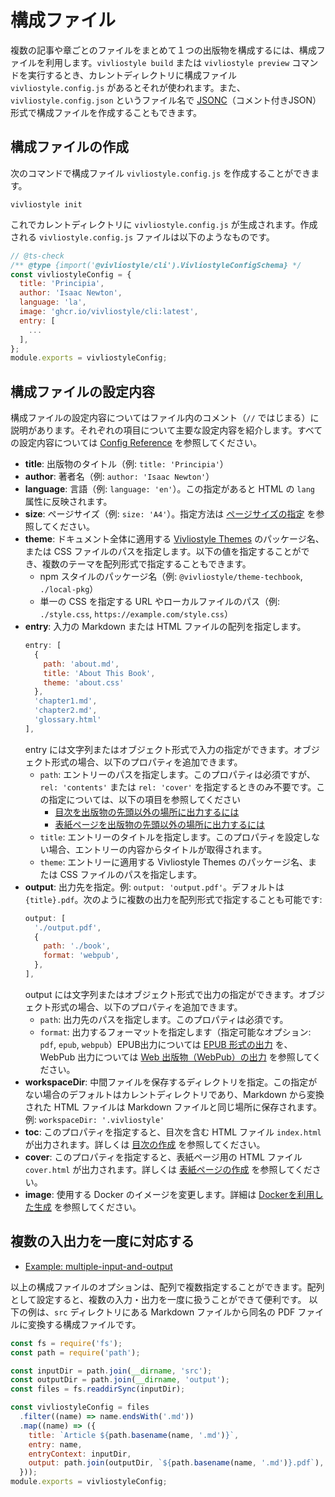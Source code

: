 # 構成ファイル

複数の記事や章ごとのファイルをまとめて１つの出版物を構成するには、構成ファイルを利用します。`vivliostyle build` または `vivliostyle preview` コマンドを実行するとき、カレントディレクトリに構成ファイル `vivliostyle.config.js` があるとそれが使われます。また、`vivliostyle.config.json` というファイル名で [JSONC](https://code.visualstudio.com/docs/languages/json#_json-with-comments)（コメント付きJSON）形式で構成ファイルを作成することもできます。

## 構成ファイルの作成

次のコマンドで構成ファイル `vivliostyle.config.js` を作成することができます。

```
vivliostyle init
```

これでカレントディレクトリに `vivliostyle.config.js` が生成されます。作成される `vivliostyle.config.js` ファイルは以下のようなものです。

```js
// @ts-check
/** @type {import('@vivliostyle/cli').VivliostyleConfigSchema} */
const vivliostyleConfig = {
  title: 'Principia',
  author: 'Isaac Newton',
  language: 'la',
  image: 'ghcr.io/vivliostyle/cli:latest',
  entry: [
    ...
  ],
};
module.exports = vivliostyleConfig;
```

## 構成ファイルの設定内容

構成ファイルの設定内容についてはファイル内のコメント（`//` ではじまる）に説明があります。それぞれの項目について主要な設定内容を紹介します。すべての設定内容については [Config Reference](../config.md) を参照してください。

- **title**: 出版物のタイトル（例: `title: 'Principia'`）
- **author**: 著者名（例: `author: 'Isaac Newton'`）
- **language**: 言語（例: `language: 'en'`）。この指定があると HTML の `lang` 属性に反映されます。
- **size**: ページサイズ（例: `size: 'A4'`）。指定方法は [ページサイズの指定](./themes-and-css.md#ページサイズの指定) を参照してください。
- **theme**: ドキュメント全体に適用する [Vivliostyle Themes](./themes-and-css.md#vivliostyle-themes-について) のパッケージ名、または CSS ファイルのパスを指定します。以下の値を指定することができ、複数のテーマを配列形式で指定することもできます。
  - npm スタイルのパッケージ名（例: `@vivliostyle/theme-techbook`, `./local-pkg`）
  - 単一の CSS を指定する URL やローカルファイルのパス（例: `./style.css`, `https://example.com/style.css`）
- **entry**: 入力の Markdown または HTML ファイルの配列を指定します。
  ```js
  entry: [
    {
      path: 'about.md',
      title: 'About This Book',
      theme: 'about.css'
    },
    'chapter1.md',
    'chapter2.md',
    'glossary.html'
  ],
  ```
  entry には文字列またはオブジェクト形式で入力の指定ができます。オブジェクト形式の場合、以下のプロパティを追加できます。
  - `path`: エントリーのパスを指定します。このプロパティは必須ですが、`rel: 'contents'` または `rel: 'cover'` を指定するときのみ不要です。この指定については、以下の項目を参照してください
      - [目次を出版物の先頭以外の場所に出力するには](./toc-page.md#目次を出版物の先頭以外の場所に出力するには)
      - [表紙ページを出版物の先頭以外の場所に出力するには](./cover-page.md#表紙ページを出版物の先頭以外の場所に出力するには)
  - `title`: エントリーのタイトルを指定します。このプロパティを設定しない場合、エントリーの内容からタイトルが取得されます。
  - `theme`: エントリーに適用する Vivliostyle Themes のパッケージ名、または CSS ファイルのパスを指定します。
- **output**: 出力先を指定。例: `output: 'output.pdf'`。デフォルトは `{title}.pdf`。次のように複数の出力を配列形式で指定することも可能です:
  ```js
  output: [
    './output.pdf',
    {
      path: './book',
      format: 'webpub',
    },
  ],
  ```
  output には文字列またはオブジェクト形式で出力の指定ができます。オブジェクト形式の場合、以下のプロパティを追加できます。
  - `path`: 出力先のパスを指定します。このプロパティは必須です。
  - `format`: 出力するフォーマットを指定します（指定可能なオプション: `pdf`, `epub`, `webpub`）EPUB出力については [EPUB 形式の出力](./special-output-settings.md#epub-形式の出力) を、WebPub 出力については [Web 出版物（WebPub）の出力](./special-output-settings.md#web-出版物webpubの出力) を参照してください。
- **workspaceDir**: 中間ファイルを保存するディレクトリを指定。この指定がない場合のデフォルトはカレントディレクトリであり、Markdown から変換された HTML ファイルは Markdown ファイルと同じ場所に保存されます。例: `workspaceDir: '.vivliostyle'`
- **toc**: このプロパティを指定すると、目次を含む HTML ファイル `index.html` が出力されます。詳しくは [目次の作成](./toc-page.md) を参照してください。
- **cover**: このプロパティを指定すると、表紙ページ用の HTML ファイル `cover.html` が出力されます。詳しくは [表紙ページの作成](./cover-page.md) を参照してください。
- **image**: 使用する Docker のイメージを変更します。詳細は [Dockerを利用した生成](./special-output-settings#docker-を利用した生成) を参照してください。

## 複数の入出力を一度に対応する

- [Example: multiple-input-and-output](https://github.com/vivliostyle/vivliostyle-cli/tree/main/examples/multiple-input-and-output)

以上の構成ファイルのオプションは、配列で複数指定することができます。配列として設定すると、複数の入力・出力を一度に扱うことができて便利です。
以下の例は、`src` ディレクトリにある Markdown ファイルから同名の PDF ファイルに変換する構成ファイルです。

```js
const fs = require('fs');
const path = require('path');

const inputDir = path.join(__dirname, 'src');
const outputDir = path.join(__dirname, 'output');
const files = fs.readdirSync(inputDir);

const vivliostyleConfig = files
  .filter((name) => name.endsWith('.md'))
  .map((name) => ({
    title: `Article ${path.basename(name, '.md')}`,
    entry: name,
    entryContext: inputDir,
    output: path.join(outputDir, `${path.basename(name, '.md')}.pdf`),
  }));
module.exports = vivliostyleConfig;
```
